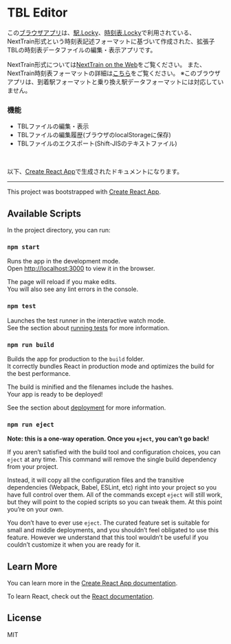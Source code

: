 # TBL Editor

この[ブラウザアプリ](https://k-86.github.io/tbl-editor/)は、[駅.Locky](http://eki.locky.jp/)、[時刻表.Locky](http://tt.locky.jp/)で利用されている、
NextTrain形式という時刻表記述フォーマットに基づいて作成された、拡張子TBLの時刻表データファイルの編集・表示アプリです。

NextTrain形式については[NextTrain on the Web](http://office.toyolab.com/nexttrain/)をご覧ください。
また、NextTrain時刻表フォーマットの詳細は[こちら](http://office.toyolab.com/nexttrain/lib/NextTrainFormat.txt)をご覧ください。
※このブラウザアプリは、到着駅フォーマットと乗り換え駅データフォーマットには対応していません。

### 機能
- TBLファイルの編集・表示
- TBLファイルの編集履歴(ブラウザのlocalStorageに保存)
- TBLファイルのエクスポート(Shift-JISのテキストファイル)

<br>

[Create React App]: https://github.com/facebook/create-react-app
以下、[Create React App]で生成されたドキュメントになります。
***
This project was bootstrapped with [Create React App].

## Available Scripts

In the project directory, you can run:

### `npm start`

Runs the app in the development mode.<br>
Open [http://localhost:3000](http://localhost:3000) to view it in the browser.

The page will reload if you make edits.<br>
You will also see any lint errors in the console.

### `npm test`

Launches the test runner in the interactive watch mode.<br>
See the section about [running tests](https://facebook.github.io/create-react-app/docs/running-tests) for more information.

### `npm run build`

Builds the app for production to the `build` folder.<br>
It correctly bundles React in production mode and optimizes the build for the best performance.

The build is minified and the filenames include the hashes.<br>
Your app is ready to be deployed!

See the section about [deployment](https://facebook.github.io/create-react-app/docs/deployment) for more information.

### `npm run eject`

**Note: this is a one-way operation. Once you `eject`, you can’t go back!**

If you aren’t satisfied with the build tool and configuration choices, you can `eject` at any time. This command will remove the single build dependency from your project.

Instead, it will copy all the configuration files and the transitive dependencies (Webpack, Babel, ESLint, etc) right into your project so you have full control over them. All of the commands except `eject` will still work, but they will point to the copied scripts so you can tweak them. At this point you’re on your own.

You don’t have to ever use `eject`. The curated feature set is suitable for small and middle deployments, and you shouldn’t feel obligated to use this feature. However we understand that this tool wouldn’t be useful if you couldn’t customize it when you are ready for it.

## Learn More

You can learn more in the [Create React App documentation](https://facebook.github.io/create-react-app/docs/getting-started).

To learn React, check out the [React documentation](https://reactjs.org/).

## License

MIT
